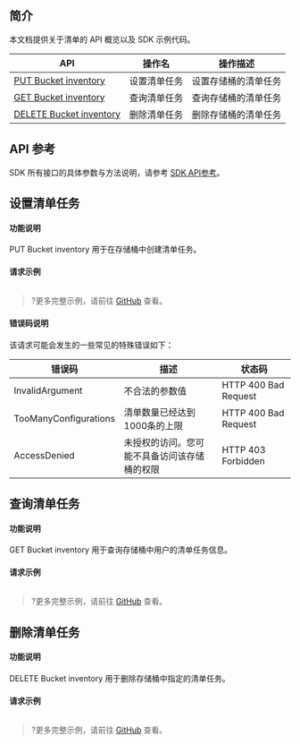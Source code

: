## 简介

本文档提供关于清单的 API 概览以及 SDK 示例代码。

| API                                                          | 操作名       | 操作描述             |
| ------------------------------------------------------------ | ------------ | -------------------- |
| [PUT Bucket inventory](https://cloud.tencent.com/document/product/436/33707) | 设置清单任务 | 设置存储桶的清单任务 |
| [GET Bucket inventory](https://cloud.tencent.com/document/product/436/33705) | 查询清单任务 | 查询存储桶的清单任务 |
| [DELETE Bucket inventory](https://cloud.tencent.com/document/product/436/33704) | 删除清单任务 | 删除存储桶的清单任务 |

## API 参考

SDK 所有接口的具体参数与方法说明，请参考 [SDK API参考](cssg://api-doc)。

## 设置清单任务

#### 功能说明

PUT Bucket inventory 用于在存储桶中创建清单任务。

#### 请求示例

[//]: # (.cssg-snippet-put-bucket-inventory)
```
```

>?更多完整示例，请前往 [GitHub](cssg://code-example/put-bucket-inventory) 查看。


#### 错误码说明

该请求可能会发生的一些常见的特殊错误如下：

| 错误码                | 描述                                         | 状态码               |
| --------------------- | -------------------------------------------- | -------------------- |
| InvalidArgument       | 不合法的参数值                               | HTTP 400 Bad Request |
| TooManyConfigurations | 清单数量已经达到1000条的上限                 | HTTP 400 Bad Request |
| AccessDenied          | 未授权的访问。您可能不具备访问该存储桶的权限 | HTTP 403 Forbidden   |

## 查询清单任务

#### 功能说明

GET Bucket inventory 用于查询存储桶中用户的清单任务信息。

#### 请求示例

[//]: # (.cssg-snippet-get-bucket-inventory)
```
```

>?更多完整示例，请前往 [GitHub](cssg://code-example/get-bucket-cors) 查看。

## 删除清单任务

#### 功能说明

DELETE Bucket inventory 用于删除存储桶中指定的清单任务。

#### 请求示例

[//]: # (.cssg-snippet-delete-bucket-inventory)
```
```

>?更多完整示例，请前往 [GitHub](cssg://code-example/delete-bucket-cors) 查看。
